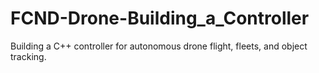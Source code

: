 # FCND-Drone-Building_a_Controller
Building a C++ controller for autonomous drone flight, fleets, and object tracking.
